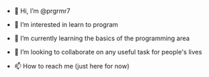 - 👋 Hi, I’m @prgrmr7
- 👀 I’m interested in learn to program
- 🌱 I’m currently learning the basics of the programming area
- 💞️ I’m looking to collaborate on any useful task for people's lives

- 📫 How to reach me (just here for now)

<!---
prgrmr7/prgrmr7 is a ✨ special ✨ repository because its `README.md` (this file) appears on your GitHub profile.
You can click the Preview link to take a look at your changes.
--->
